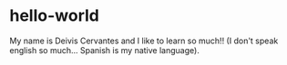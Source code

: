 # hello-world
My name is Deivis Cervantes and I like to learn so much!! (I don't speak english so much... Spanish is my native language).
